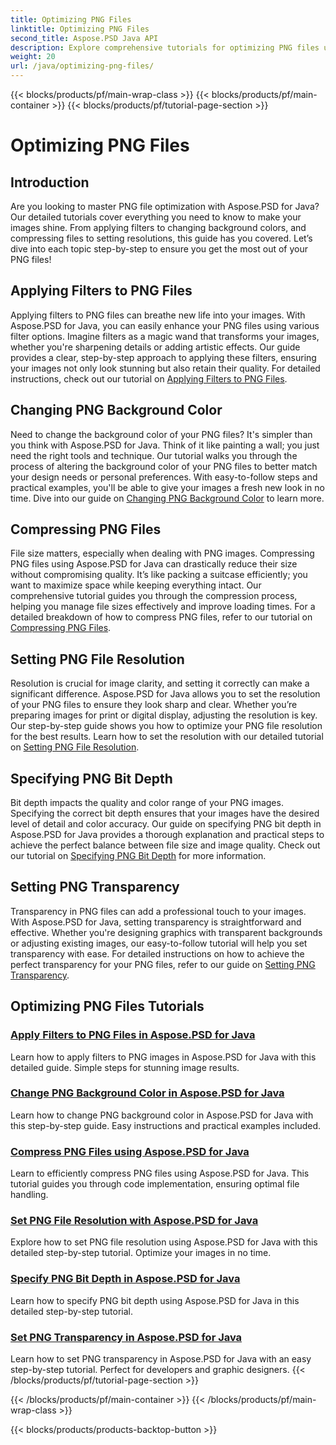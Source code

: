 ```yaml
---
title: Optimizing PNG Files
linktitle: Optimizing PNG Files
second_title: Aspose.PSD Java API
description: Explore comprehensive tutorials for optimizing PNG files using Aspose.PSD for Java, covering filters, background color changes, compression, resolution, bit depth, and transparency.
weight: 20
url: /java/optimizing-png-files/
---
```


{{< blocks/products/pf/main-wrap-class >}}
{{< blocks/products/pf/main-container >}}
{{< blocks/products/pf/tutorial-page-section >}}

# Optimizing PNG Files

## Introduction

Are you looking to master PNG file optimization with Aspose.PSD for Java? Our detailed tutorials cover everything you need to know to make your images shine. From applying filters to changing background colors, and compressing files to setting resolutions, this guide has you covered. Let’s dive into each topic step-by-step to ensure you get the most out of your PNG files!

## Applying Filters to PNG Files

Applying filters to PNG files can breathe new life into your images. With Aspose.PSD for Java, you can easily enhance your PNG files using various filter options. Imagine filters as a magic wand that transforms your images, whether you're sharpening details or adding artistic effects. Our guide provides a clear, step-by-step approach to applying these filters, ensuring your images not only look stunning but also retain their quality. For detailed instructions, check out our tutorial on [Applying Filters to PNG Files](./apply-filters-png-files/).

## Changing PNG Background Color

Need to change the background color of your PNG files? It's simpler than you think with Aspose.PSD for Java. Think of it like painting a wall; you just need the right tools and technique. Our tutorial walks you through the process of altering the background color of your PNG files to better match your design needs or personal preferences. With easy-to-follow steps and practical examples, you'll be able to give your images a fresh new look in no time. Dive into our guide on [Changing PNG Background Color](./change-png-background-color/) to learn more.

## Compressing PNG Files

File size matters, especially when dealing with PNG images. Compressing PNG files using Aspose.PSD for Java can drastically reduce their size without compromising quality. It’s like packing a suitcase efficiently; you want to maximize space while keeping everything intact. Our comprehensive tutorial guides you through the compression process, helping you manage file sizes effectively and improve loading times. For a detailed breakdown of how to compress PNG files, refer to our tutorial on [Compressing PNG Files](./compress-png-files/).

## Setting PNG File Resolution

Resolution is crucial for image clarity, and setting it correctly can make a significant difference. Aspose.PSD for Java allows you to set the resolution of your PNG files to ensure they look sharp and clear. Whether you’re preparing images for print or digital display, adjusting the resolution is key. Our step-by-step guide shows you how to optimize your PNG file resolution for the best results. Learn how to set the resolution with our detailed tutorial on [Setting PNG File Resolution](./set-png-file-resolution/).

## Specifying PNG Bit Depth

Bit depth impacts the quality and color range of your PNG images. Specifying the correct bit depth ensures that your images have the desired level of detail and color accuracy. Our guide on specifying PNG bit depth in Aspose.PSD for Java provides a thorough explanation and practical steps to achieve the perfect balance between file size and image quality. Check out our tutorial on [Specifying PNG Bit Depth](./specify-png-bit-depth/) for more information.

## Setting PNG Transparency

Transparency in PNG files can add a professional touch to your images. With Aspose.PSD for Java, setting transparency is straightforward and effective. Whether you're designing graphics with transparent backgrounds or adjusting existing images, our easy-to-follow tutorial will help you set transparency with ease. For detailed instructions on how to achieve the perfect transparency for your PNG files, refer to our guide on [Setting PNG Transparency](./set-png-transparency/).

## Optimizing PNG Files Tutorials
### [Apply Filters to PNG Files in Aspose.PSD for Java](./apply-filters-png-files/)
Learn how to apply filters to PNG images in Aspose.PSD for Java with this detailed guide. Simple steps for stunning image results.
### [Change PNG Background Color in Aspose.PSD for Java](./change-png-background-color/)
Learn how to change PNG background color in Aspose.PSD for Java with this step-by-step guide. Easy instructions and practical examples included.
### [Compress PNG Files using Aspose.PSD for Java](./compress-png-files/)
Learn to efficiently compress PNG files using Aspose.PSD for Java. This tutorial guides you through code implementation, ensuring optimal file handling.
### [Set PNG File Resolution with Aspose.PSD for Java](./set-png-file-resolution/)
Explore how to set PNG file resolution using Aspose.PSD for Java with this detailed step-by-step tutorial. Optimize your images in no time.
### [Specify PNG Bit Depth in Aspose.PSD for Java](./specify-png-bit-depth/)
Learn how to specify PNG bit depth using Aspose.PSD for Java in this detailed step-by-step tutorial.
### [Set PNG Transparency in Aspose.PSD for Java](./set-png-transparency/)
Learn how to set PNG transparency in Aspose.PSD for Java with an easy step-by-step tutorial. Perfect for developers and graphic designers.
{{< /blocks/products/pf/tutorial-page-section >}}

{{< /blocks/products/pf/main-container >}}
{{< /blocks/products/pf/main-wrap-class >}}

{{< blocks/products/products-backtop-button >}}

